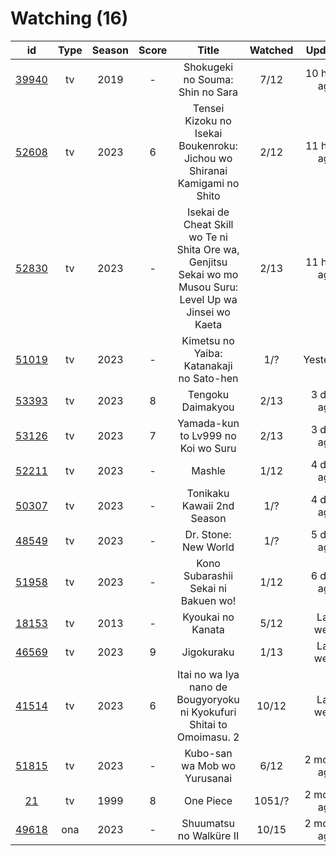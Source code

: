 # Watching (16)

|                      id                      | Type | Season | Score |                                                   Title                                                   | Watched |    Updated   | Start Date |
| :------------------------------------------: | :--: | :----: | :---: | :-------------------------------------------------------------------------------------------------------: | :-----: | :----------: | :--------: |
| [39940](https://myanimelist.net/anime/39940) |  tv  |  2019  |   -   |                                      Shokugeki no Souma: Shin no Sara                                     |   7/12  | 10 hours ago | 04/10/2023 |
| [52608](https://myanimelist.net/anime/52608) |  tv  |  2023  |   6   |                  Tensei Kizoku no Isekai Boukenroku: Jichou wo Shiranai Kamigami no Shito                 |   2/12  | 11 hours ago | 04/03/2023 |
| [52830](https://myanimelist.net/anime/52830) |  tv  |  2023  |   -   | Isekai de Cheat Skill wo Te ni Shita Ore wa, Genjitsu Sekai wo mo Musou Suru: Level Up wa Jinsei wo Kaeta |   2/13  | 11 hours ago | 04/04/2023 |
| [51019](https://myanimelist.net/anime/51019) |  tv  |  2023  |   -   |                                  Kimetsu no Yaiba: Katanakaji no Sato-hen                                 |   1/?   |   Yesterday  | 04/09/2023 |
| [53393](https://myanimelist.net/anime/53393) |  tv  |  2023  |   8   |                                             Tengoku Daimakyou                                             |   2/13  |  3 days ago  | 04/02/2023 |
| [53126](https://myanimelist.net/anime/53126) |  tv  |  2023  |   7   |                                     Yamada-kun to Lv999 no Koi wo Suru                                    |   2/13  |  3 days ago  | 04/02/2023 |
| [52211](https://myanimelist.net/anime/52211) |  tv  |  2023  |   -   |                                                   Mashle                                                  |   1/12  |  4 days ago  | 04/08/2023 |
| [50307](https://myanimelist.net/anime/50307) |  tv  |  2023  |   -   |                                         Tonikaku Kawaii 2nd Season                                        |   1/?   |  4 days ago  | 04/08/2023 |
| [48549](https://myanimelist.net/anime/48549) |  tv  |  2023  |   -   |                                            Dr. Stone: New World                                           |   1/?   |  5 days ago  | 04/06/2023 |
| [51958](https://myanimelist.net/anime/51958) |  tv  |  2023  |   -   |                                    Kono Subarashii Sekai ni Bakuen wo!                                    |   1/12  |  6 days ago  | 04/06/2023 |
| [18153](https://myanimelist.net/anime/18153) |  tv  |  2013  |   -   |                                             Kyoukai no Kanata                                             |   5/12  |   Last week  | 05/27/2021 |
| [46569](https://myanimelist.net/anime/46569) |  tv  |  2023  |   9   |                                                 Jigokuraku                                                |   1/13  |   Last week  | 04/02/2023 |
| [41514](https://myanimelist.net/anime/41514) |  tv  |  2023  |   6   |                   Itai no wa Iya nano de Bougyoryoku ni Kyokufuri Shitai to Omoimasu. 2                   |  10/12  |   Last week  | 01/12/2023 |
| [51815](https://myanimelist.net/anime/51815) |  tv  |  2023  |   -   |                                        Kubo-san wa Mob wo Yurusanai                                       |   6/12  | 2 months ago | 01/11/2023 |
|    [21](https://myanimelist.net/anime/21)    |  tv  |  1999  |   8   |                                                 One Piece                                                 |  1051/? | 2 months ago | 01/01/2013 |
| [49618](https://myanimelist.net/anime/49618) |  ona |  2023  |   -   |                                          Shuumatsu no Walküre II                                          |  10/15  | 2 months ago | 01/27/2023 |